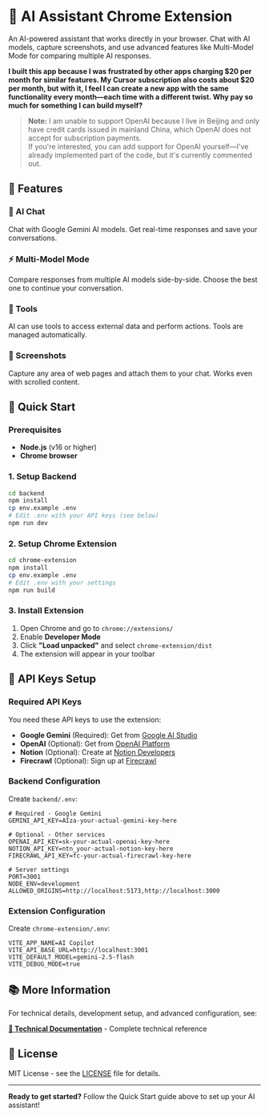 # 🚀 AI Assistant Chrome Extension

An AI-powered assistant that works directly in your browser. Chat with AI models, capture screenshots, and use advanced features like Multi-Model Mode for comparing multiple AI responses.

**I built this app because I was frustrated by other apps charging $20 per month for similar features. My Cursor subscription also costs about $20 per month, but with it, I feel I can create a new app with the same functionality every month—each time with a different twist. Why pay so much for something I can build myself?**

> **Note:** I am unable to support OpenAI because I live in Beijing and only have credit cards issued in mainland China, which OpenAI does not accept for subscription payments.  
> If you're interested, you can add support for OpenAI yourself—I've already implemented part of the code, but it's currently commented out.

## 🌟 Features

### 🤖 AI Chat
Chat with Google Gemini AI models. Get real-time responses and save your conversations.

### ⚡ Multi-Model Mode
Compare responses from multiple AI models side-by-side. Choose the best one to continue your conversation.

### 🔧 Tools
AI can use tools to access external data and perform actions. Tools are managed automatically.

### 📸 Screenshots
Capture any area of web pages and attach them to your chat. Works even with scrolled content.

## 🚀 Quick Start

### Prerequisites
- **Node.js** (v16 or higher)
- **Chrome browser**

### 1. Setup Backend

```bash
cd backend
npm install
cp env.example .env
# Edit .env with your API keys (see below)
npm run dev
```

### 2. Setup Chrome Extension

```bash
cd chrome-extension
npm install
cp env.example .env
# Edit .env with your settings
npm run build
```

### 3. Install Extension

1. Open Chrome and go to `chrome://extensions/`
2. Enable **Developer Mode**
3. Click **"Load unpacked"** and select `chrome-extension/dist`
4. The extension will appear in your toolbar

## 🔑 API Keys Setup

### Required API Keys

You need these API keys to use the extension:

- **Google Gemini** (Required): Get from [Google AI Studio](https://aistudio.google.com/app/apikey)
- **OpenAI** (Optional): Get from [OpenAI Platform](https://platform.openai.com/api-keys)
- **Notion** (Optional): Create at [Notion Developers](https://developers.notion.com/)
- **Firecrawl** (Optional): Sign up at [Firecrawl](https://firecrawl.dev/)

### Backend Configuration

Create `backend/.env`:

```env
# Required - Google Gemini
GEMINI_API_KEY=AIza-your-actual-gemini-key-here

# Optional - Other services
OPENAI_API_KEY=sk-your-actual-openai-key-here
NOTION_API_KEY=ntn_your-actual-notion-key-here
FIRECRAWL_API_KEY=fc-your-actual-firecrawl-key-here

# Server settings
PORT=3001
NODE_ENV=development
ALLOWED_ORIGINS=http://localhost:5173,http://localhost:3000
```

### Extension Configuration

Create `chrome-extension/.env`:

```env
VITE_APP_NAME=AI Copilot
VITE_API_BASE_URL=http://localhost:3001
VITE_DEFAULT_MODEL=gemini-2.5-flash
VITE_DEBUG_MODE=true
```

## 📚 More Information

For technical details, development setup, and advanced configuration, see:

**[📖 Technical Documentation](./TECHNICAL.md)** - Complete technical reference

## 📄 License

MIT License - see the [LICENSE](./LICENSE) file for details.

---

**Ready to get started?** Follow the Quick Start guide above to set up your AI assistant!
